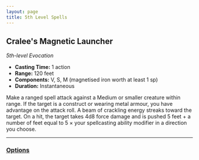 ```yaml
---
layout: page
title: 5th Level Spells
---
```


## **Cralee's Magnetic Launcher**

*5th-level Evocation*

- **Casting Time:** 1 action
- **Range:** 120 feet
- **Components:** V, S, M (magnetised iron worth at least 1 sp)
- **Duration:** Instantaneous

Make a ranged spell attack against a Medium or smaller creature within range. If the target is a construct or wearing metal armour, you have advantage on the attack roll. A beam of crackling energy streaks toward the target. On a hit, the target takes 4d8 force damage and is pushed 5 feet + a number of feet equal to 5 × your spellcasting ability modifier in a direction you choose.

---

### **[Options](../../options)**
